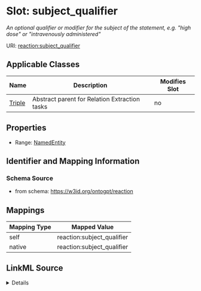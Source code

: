 

# Slot: subject_qualifier


_An optional qualifier or modifier for the subject of the statement, e.g. "high dose" or "intravenously administered"_



URI: [reaction:subject_qualifier](http://w3id.org/ontogpt/reaction/subject_qualifier)



<!-- no inheritance hierarchy -->





## Applicable Classes

| Name | Description | Modifies Slot |
| --- | --- | --- |
| [Triple](Triple.md) | Abstract parent for Relation Extraction tasks |  no  |







## Properties

* Range: [NamedEntity](NamedEntity.md)





## Identifier and Mapping Information







### Schema Source


* from schema: https://w3id.org/ontogpt/reaction




## Mappings

| Mapping Type | Mapped Value |
| ---  | ---  |
| self | reaction:subject_qualifier |
| native | reaction:subject_qualifier |




## LinkML Source

<details>
```yaml
name: subject_qualifier
description: An optional qualifier or modifier for the subject of the statement, e.g.
  "high dose" or "intravenously administered"
from_schema: https://w3id.org/ontogpt/reaction
rank: 1000
alias: subject_qualifier
owner: Triple
domain_of:
- Triple
range: NamedEntity

```
</details>